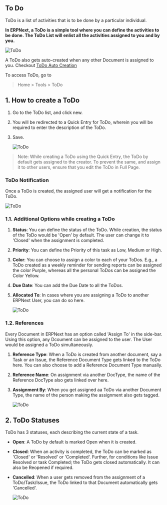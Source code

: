 ## To Do

ToDo is a list of activities that is to be done by a particular individual.

**In ERPNext, a ToDo is a simple tool where you can define the activities to be done. The ToDo List will enlist all the activities assigned to you and by you.**

![ToDo](https://docs.erpnext.com/files/using-to-do-1.png)

A ToDo also gets auto-created when any other Document is assigned to you. Checkout [ToDo Auto Creation](https://docs.erpnext.com/docs/v13/user/manual/en/using-erpnext/articles/todo-auto-creation)

To access ToDo, go to

> Home > Tools > ToDo

## 1\. How to create a ToDo

1.  Go to the ToDo list, and click new.
2.  You will be redirected to a Quick Entry for ToDo, wherein you will be required to enter the description of the ToDo.
3.  Save.
    
    ![ToDo](https://docs.erpnext.com/files/using-to-do-2.gif)
    

> Note: While creating a ToDo using the Quick Entry, the ToDo by default gets assigned to the creator. To prevent the same, and assign it to other users, ensure that you edit the ToDo in Full Page.

### ToDo Notification

Once a ToDo is created, the assigned user will get a notification for the ToDo.

![ToDo](https://docs.erpnext.com/files/using-todo-notification.png)

### 1.1. Additional Options while creating a ToDo

1.  **Status**: You can define the status of the ToDo. While creation, the status of the ToDo would be 'Open' by default. The user can change it to 'Closed' when the assignment is completed.
2.  **Priority**: You can define the Priority of this task as Low, Medium or High.
3.  **Color**: You can choose to assign a color to each of your ToDos. E.g., a ToDo created as a weekly reminder for sending reports can be assigned the color Purple, whereas all the personal ToDos can be assigned the Color Yellow.
4.  **Due Date**: You can add the Due Date to all the ToDos.
5.  **Allocated To**: In cases where you are assigning a ToDo to another ERPNext User, you can do so here.
    
    ![ToDo](https://docs.erpnext.com/files/using-to-do-3.png)
    

### 1.2. References

Every Document in ERPNext has an option called 'Assign To' in the side-bar. Using this option, any Dcoument can be assigned to the user. The User would be assigned a ToDo simultaneously.

1.  **Reference Type**: When a ToDo is created from another document, say a Task or an Issue, the Reference Document Type gets linked to the ToDo here. You can also choose to add a Reference Document Type manually.
2.  **Reference Name**: On assignment via another DocType, the name of the Reference DocType also gets linked over here.
3.  **Assignment By**: When you get assigned aa ToDo via another Document Type, the name of the person making the assignment also gets tagged.
    
    ![ToDo](https://docs.erpnext.com/files/using-to-do-4.png)
    

## 2\. ToDo Statuses

ToDo has 3 statuses, each describing the current state of a task.

*   **Open**: A ToDo by default is marked Open when it is created.
*   **Closed**: When an activity is completed, the ToDo can be marked as 'Closed' or 'Resolved' or 'Completed'. Further, for conditions like Issue Resolved or task Completed; the ToDo gets closed automatically. It can also be Reopened if required.
*   **Cancelled**: When a user gets removed from the assignment of a ToDo/Task/Issue, the ToDo linked to that Document automatically gets 'Cancelled'.
    
    ![ToDo](https://docs.erpnext.com/files/using-to-do-5.png)